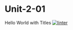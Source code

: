 # Unit-2-01
Hello World with Titles
 [![linter](https://github.com/<Brayden-Leblanc>/<Unit-2-01>/workflows/linter/badge.svg)](https://github.com/marketplace/actions/super-linter)  

